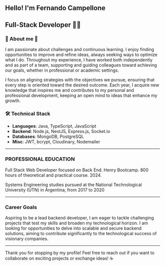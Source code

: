 ## Hello! I'm Fernando Campellone
## Full-Stack Developer  👨‍💻

### 🌟 About me 🌟

I am passionate about challenges and continuous learning. I enjoy finding opportunities to improve and refine ideas, always seeking ways to optimize what I do. Throughout my experience, I have worked both independently and as part of a team, supporting and guiding colleagues toward achieving our goals, whether in professional or academic settings.

I focus on aligning strategies with the objectives we pursue, ensuring that every step is oriented toward the desired outcome. Each year, I acquire new knowledge that inspires me and contributes to my personal and professional development, keeping an open mind to ideas that enhance my growth.

###  🛠️ Technical Stack

-   **Languages**: Java, TypeScript, JavaScript
-   **Backend**: Node.js, NestJS, Express.js, Socket.io
-   **Databases**: MongoDB, PostgreSQL
-   **Misc**: JWT, bcrypt, Cloudinary, Nodemailer
- ---

### PROFESSIONAL EDUCATION

Full Stack Web Developer focused on Back End. Henry Bootcamp. 800 hours of theoretical and practical course. 2024.

Systems Engineering studies  pursued at the National Technological University (UTN) in Argentina, from 2017 to 2020

---

### Career Goals

[](https://github.com/AljureS#-career-goals)

Aspiring to be a lead backend developer, I am eager to tackle challenging projects that test my skills and broaden my technological horizon. I am looking for opportunities to delve into scalable and secure backend solutions, aiming to contribute significantly to the technological success of visionary companies.

---
Thank you for stopping by my profile! Feel free to reach out if you want to collaborate on exciting projects or exchange ideas! ☕
